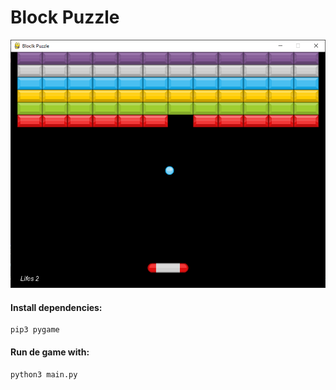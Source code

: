 # Block Puzzle

![demo image](./images/demo.png)

#### Install dependencies: 

```shell
pip3 pygame
```

#### Run de game with:

```shell
python3 main.py
```
